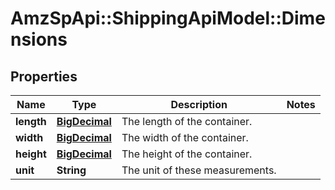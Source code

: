 # AmzSpApi::ShippingApiModel::Dimensions

## Properties
Name | Type | Description | Notes
------------ | ------------- | ------------- | -------------
**length** | [**BigDecimal**](BigDecimal.md) | The length of the container. | 
**width** | [**BigDecimal**](BigDecimal.md) | The width of the container. | 
**height** | [**BigDecimal**](BigDecimal.md) | The height of the container. | 
**unit** | **String** | The unit of these measurements. | 

